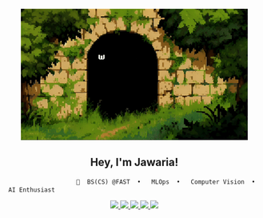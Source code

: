 <p align="center">
  <img src="Coding_Garden.gif" width="90%" alt="Animated Preview">
</p>

<h2 align="center">Hey, I'm Jawaria!</h2>


                       🌱  BS(CS) @FAST  •   MLOps  •   Computer Vision  •   AI Enthusiast 

<p align="center">
  <a href="https://jawaria-5.github.io/Portfolio/">
    <img src="https://img.shields.io/badge/My%20Portfolio-D58A9F" />
  </a>

  
  <a href="https://www.linkedin.com/in/jawaria-asim/">
   <img src="https://img.shields.io/badge/My%20LinkedIn-C6DA83" />
  </a>
  <a href="https://medium.com/@jiajawaria325">
     <img src="https://img.shields.io/badge/My%20Medium-D6E6FD" />
  </a>

 <a href="https://drive.google.com/file/d/1yqkpDZb_TVLzghF1YYl_wOS3fXuG8Zqq/view?usp=sharing" target="_blank">
  <img src="https://img.shields.io/badge/My%20Resume-fccb77" />
</a>

<a href="mailto:jiajawaria325@gmail.com">
  <img src="https://img.shields.io/badge/My%20Email-4A4F87" />
</a>

</p>

